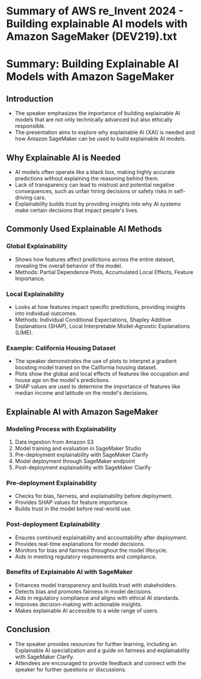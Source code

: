 # Summary of AWS re_Invent 2024 - Building explainable AI models with Amazon SageMaker (DEV219).txt

# Summary: Building Explainable AI Models with Amazon SageMaker

## Introduction

- The speaker emphasizes the importance of building explainable AI models that are not only technically advanced but also ethically responsible.
- The presentation aims to explore why explainable AI (XAI) is needed and how Amazon SageMaker can be used to build explainable AI models.

## Why Explainable AI is Needed

- AI models often operate like a black box, making highly accurate predictions without explaining the reasoning behind them.
- Lack of transparency can lead to mistrust and potential negative consequences, such as unfair hiring decisions or safety risks in self-driving cars.
- Explainability builds trust by providing insights into why AI systems make certain decisions that impact people's lives.

## Commonly Used Explainable AI Methods

### Global Explainability
- Shows how features affect predictions across the entire dataset, revealing the overall behavior of the model.
- Methods: Partial Dependence Plots, Accumulated Local Effects, Feature Importance.

### Local Explainability
- Looks at how features impact specific predictions, providing insights into individual outcomes.
- Methods: Individual Conditional Expectations, Shapley Additive Explanations (SHAP), Local Interpretable Model-Agnostic Explanations (LIME).

### Example: California Housing Dataset
- The speaker demonstrates the use of plots to interpret a gradient boosting model trained on the California housing dataset.
- Plots show the global and local effects of features like occupation and house age on the model's predictions.
- SHAP values are used to determine the importance of features like median income and latitude on the model's decisions.

## Explainable AI with Amazon SageMaker

### Modeling Process with Explainability
1. Data ingestion from Amazon S3
2. Model training and evaluation in SageMaker Studio
3. Pre-deployment explainability with SageMaker Clarify
4. Model deployment through SageMaker endpoint
5. Post-deployment explainability with SageMaker Clarify

### Pre-deployment Explainability
- Checks for bias, fairness, and explainability before deployment.
- Provides SHAP values for feature importance.
- Builds trust in the model before real-world use.

### Post-deployment Explainability
- Ensures continued explainability and accountability after deployment.
- Provides real-time explanations for model decisions.
- Monitors for bias and fairness throughout the model lifecycle.
- Aids in meeting regulatory requirements and compliance.

### Benefits of Explainable AI with SageMaker
- Enhances model transparency and builds trust with stakeholders.
- Detects bias and promotes fairness in model decisions.
- Aids in regulatory compliance and aligns with ethical AI standards.
- Improves decision-making with actionable insights.
- Makes explainable AI accessible to a wide range of users.

## Conclusion
- The speaker provides resources for further learning, including an Explainable AI specialization and a guide on fairness and explainability with SageMaker Clarify.
- Attendees are encouraged to provide feedback and connect with the speaker for further questions or discussions.
